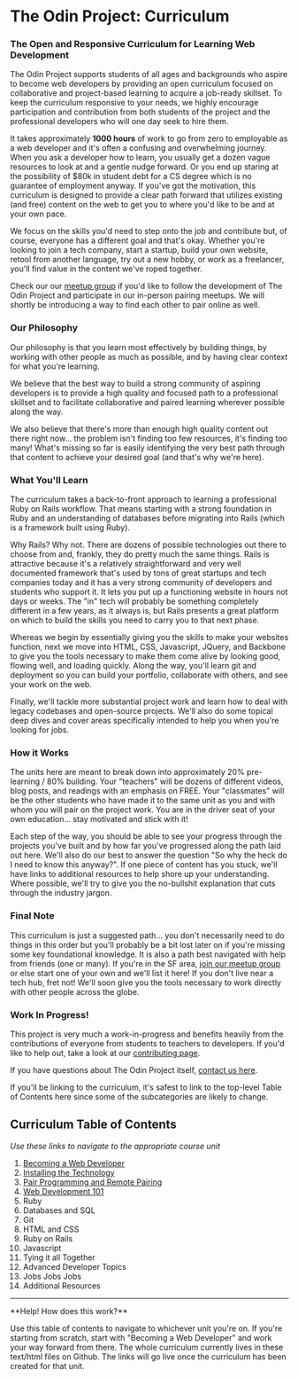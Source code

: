 # The Odin Project: Curriculum

### The Open and Responsive Curriculum for Learning Web Development

The Odin Project supports students of all ages and backgrounds who aspire to become web developers by providing an open curriculum focused on collaborative and project-based learning to acquire a job-ready skillset.  To keep the curriculum responsive to your needs, we highly encourage participation and contribution from both students of the project and the professional developers who will one day seek to hire them.

It takes approximately **1000 hours** of work to go from zero to employable as a web developer and it's often a confusing and overwhelming journey.  When you ask a developer how to learn, you usually get a dozen vague resources to look at and a gentle nudge forward.  Or you end up staring at the possibility of $80k in student debt for a CS degree which is no guarantee of employment anyway.  If you've got the motivation, this curriculum is designed to provide a clear path forward that utilizes existing (and free) content on the web to get you to where you'd like to be and at your own pace.  

We focus on the skills you'd need to step onto the job and contribute but, of course, everyone has a different goal and that's okay.  Whether you're looking to join a tech company, start a startup, build your own website, retool from another language, try out a new hobby, or work as a freelancer, you'll find value in the content we've roped together.  

Check our our [meetup group](http://www.meetup.com/Learn-Web-Development-Paired-Programming-in-SF) if you'd like to follow the development of The Odin Project and participate in our in-person pairing meetups.  We will shortly be introducing a way to find each other to pair online as well.

### Our Philosophy

Our philosophy is that you learn most effectively by building things, by working with other people as much as possible, and by having clear context for what you're learning.  

We believe that the best way to build a strong community of aspiring developers is to provide a high quality and focused path to a professional skillset and to facilitate collaborative and paired learning wherever possible along the way.

We also believe that there's more than enough high quality content out there right now... the problem isn't finding too few resources, it's finding too many!  What's missing so far is easily identifying the very best path through that content to achieve your desired goal (and that's why we're here).

### What You'll Learn

The curriculum takes a back-to-front approach to learning a professional Ruby on Rails workflow.  That means starting with a strong foundation in Ruby and an understanding of databases before migrating into Rails (which is a framework built using Ruby).

Why Rails?  Why not.  There are dozens of possible technologies out there to choose from and, frankly, they do pretty much the same things.  Rails is attractive because it's a relatively straightforward and very well documented framework that's used by tons of great startups and tech companies today and it has a very strong community of developers and students who support it.  It lets you put up a functioning website in hours not days or weeks.  The "in" tech will probably be something completely different in a few years, as it always is, but Rails presents a great platform on which to build the skills you need to carry you to that next phase.

Whereas we begin by essentially giving you the skills to make your websites function, next we move into HTML, CSS, Javascript, JQuery, and Backbone to give you the tools necessary to make them come alive by looking good, flowing well, and loading quickly.  Along the way, you'll learn git and deployment so you can build your portfolio, collaborate with others, and see your work on the web.

Finally, we'll tackle more substantial project work and learn how to deal with legacy codebases and open-source projects. We'll also do some topical deep dives and cover areas specifically intended to help you when you're looking for jobs.

### How it Works

The units here are meant to break down into approximately 20% pre-learning / 80% building.  Your "teachers" will be dozens of different videos, blog posts, and readings with an emphasis on FREE.  Your "classmates" will be the other students who have made it to the same unit as you and with whom you will pair on the project work.  You are in the driver seat of your own education... stay motivated and stick with it!

Each step of the way, you should be able to see your progress through the projects you've built and by how far you've progressed along the path laid out here.  We'll also do our best to answer the question "So why the heck do I need to know this anyway?".  If one piece of content has you stuck, we'll have links to additional resources to help shore up your understanding.  Where possible, we'll try to give you the no-bullshit explanation that cuts through the industry jargon.

### Final Note

This curriculum is just a suggested path... you don't necessarily need to do things in this order but you'll probably be a bit lost later on if you're missing some key foundational knowledge.  It is also a path best navigated with help from friends (one or many).  If you're in the SF area, [join our meetup group](http://www.meetup.com/Learn-Web-Development-Paired-Programming-in-SF) or else start one of your own and we'll list it here!  If you don't live near a tech hub, fret not! We'll soon give you the tools necessary to work directly with other people across the globe.

### Work In Progress!

This project is very much a work-in-progress and benefits heavily from the contributions of everyone from students to teachers to developers.  If you'd like to help out, take a look at our [contributing page](/contributing.md).

If you have questions about The Odin Project itself, [contact us here](mailto:admin@theodinproject.com).

If you'll be linking to the curriculum, it's safest to link to the top-level Table of Contents here since some of the subcategories are likely to change.

## Curriculum Table of Contents
*Use these links to navigate to the appropriate course unit*
<ol>
  <li><a href="/becoming_a_web_developer/becoming_a_web_developer.md">Becoming a Web Developer</a></li>
  <li><a href="/installations/installations.md">Installing the Technology</a></li>
  <li><a href="/pairing/pairing.md">Pair Programming and Remote Pairing</a></li>
  <li><a href="/web_development_basics/web_development_basics.md">Web Development 101</a></li>
  <li>Ruby</li>
  <li>Databases and SQL</li>
  <li>Git</li>
  <li>HTML and CSS</li>
  <li>Ruby on Rails</li>
  <li>Javascript</li>
  <li>Tying it all Together</li>
  <li>Advanced Developer Topics</li>
  <li>Jobs Jobs Jobs</li>
  <li>Additional Resources</li>
</ol>

<hr>
**Help! How does this work?**

Use this table of contents to navigate to whichever unit you're on.  If you're starting from scratch, start with "Becoming a Web Developer" and work your way forward from there.  The whole curriculum currently lives in these text/html files on Github.  The links will go live once the curriculum has been created for that unit.